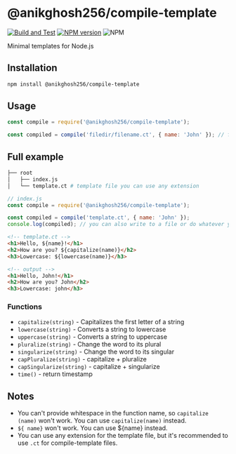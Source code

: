# @anikghosh256/compile-template

[![Build and Test](https://github.com/anikghosh256/compile-template/actions/workflows/node.js.yml/badge.svg)]()  [![NPM version](https://img.shields.io/npm/v/@anikghosh256/compile-template.svg)](https://www.npmjs.com/package/@anikghosh256/compile-template) ![NPM](https://img.shields.io/npm/l/@anikghosh256/compile-template)

Minimal templates for Node.js

## Installation

```bash
npm install @anikghosh256/compile-template
```

## Usage

```js
const compile = require('@anikghosh256/compile-template');

const compiled = compile('filedir/filename.ct', { name: 'John' }); // filepath and variables
```

## Full example

```bash
├── root
│   ├── index.js
│   └── template.ct # template file you can use any extension
```
    
```js
// index.js
const compile = require('@anikghosh256/compile-template');

const compiled = compile('template.ct', { name: 'John' }); 
console.log(compiled); // you can also write to a file or do whatever you want with the compiled template
```

```html
<!-- template.ct -->
<h1>Hello, ${name}!</h1>
<h2>How are you? ${capitalize(name)}</h2>
<h3>Lowercase: ${lowercase(name)}</h3>
```

```html
<!-- output -->
<h1>Hello, John!</h1>
<h2>How are you? John</h2>
<h3>Lowercase: john</h3>
```

### Functions
- `capitalize(string)` - Capitalizes the first letter of a string
- `lowercase(string)` - Converts a string to lowercase
- `uppercase(string)` - Converts a string to uppercase
- `pluralize(string)` - Change the word to its plural
- `singularize(string)` - Change the word to its singular
- `capPluralize(string)` - capitalize + pluralize
- `capSingularize(string)` - capitalize + singularize
- `time()` - return timestamp


## Notes
- You can't provide whitespace in the function name, so `capitalize (name)` won't work. You can use `capitalize(name)` instead.
- `${ name}` won't work. You can use ${name} instead.
- You can use any extension for the template file, but it's recommended to use `.ct` for compile-template files.